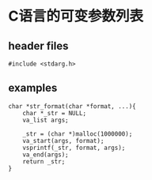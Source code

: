 # C语言的可变参数列表

## header files

    #include <stdarg.h>

## examples

    char *str_format(char *format, ...){
        char *_str = NULL;
        va_list args;

        _str = (char *)malloc(1000000);
        va_start(args, format);
        vsprintf(_str, format, args);
        va_end(args);
        return _str;
    }

